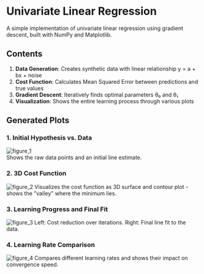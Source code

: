 # Univariate Linear Regression

A simple implementation of univariate linear regression using gradient descent, built with NumPy and Matplotlib.

## Contents

1. **Data Generation**: Creates synthetic data with linear relationship y = a + bx + noise
2. **Cost Function**: Calculates Mean Squared Error between predictions and true values
3. **Gradient Descent**: Iteratively finds optimal parameters θ₀ and θ₁
4. **Visualization**: Shows the entire learning process through various plots

## Generated Plots

### 1. Initial Hypothesis vs. Data

![figure_1](https://github.com/gxstxxv/Univariate-Lineare-Regression/blob/main/plots/Figure_1.png)<br>
Shows the raw data points and an initial line estimate.

### 2. 3D Cost Function

![figure_2](https://github.com/gxstxxv/Univariate-Lineare-Regression/blob/main/plots/Figure_2.png)
Visualizes the cost function as 3D surface and contour plot - shows the "valley" where the minimum lies.

### 3. Learning Progress and Final Fit

![figure_3](https://github.com/gxstxxv/Univariate-Lineare-Regression/blob/main/plots/Figure_3.png)
Left: Cost reduction over iterations. Right: Final line fit to the data.

### 4. Learning Rate Comparison

![figure_4](https://github.com/gxstxxv/Univariate-Lineare-Regression/blob/main/plots/Figure_4.png)
Compares different learning rates and shows their impact on convergence speed.

